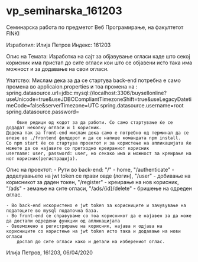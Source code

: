 # vp_seminarska_161203
Семинарска работа по предметот Веб Програмирање, на факултетот FINKI

Изработил: Илија Петров
Индекс: 161203

Опис на Темата: Изработка на сајт за објавување огласи каде што секој корисник има пристап до сите огласи кои
		што се објавени исто така има можност и за додавање на свои огласи.

Упатство: Мислам дека за да се стартува back-end потребна е само промена во applicaion.properties и тоа промена на :
		spring.datasource.url=jdbc:mysql://localhost:3306/buysellonline?useUnicode=true&useJDBCCompliantTimezoneShift=true&useLegacyDatetimeCode=false&serverTimezone=UTC
		spring.datasource.username=root
		spring.datasource.password=

		Овие редици од кодот за да работи. Со само стартување ќе се додадат неколку огласи и 1 корисник.
	Додека пак за front-end мислам дека само е потребно од терминал да се влезе во ./frontend фолдерот и да се напише командата npm install.
	Со npm start ќе се стартува проектот и за користење на апликацијата ќе можете да се најавите со претходно креираниот корисник
	username: user, password: user, но секако има и можност за креирање на нот корисник(регистрација).

Опис на проектот:
	- Рути во back-end:
		"/" - home,
		"/authenticate" - доделувањето на jwt token се прави овде (логин),
		"/user" - добивање на корисникот за даден токен,
		"/register" - креирање на нов корисник,
		"/ads" - земање на сите огласи,
		"/ads/{id}/delete" - бришење на одреден оглас.

	- Во back-end искористено е jwt token за корисниците и зачувување на податоците во mysql податочна база.
	- Во front-end се справуваме со тоа корисникот да е најавен за да може да достапи одредени функции од апликацијата
	- Овозможено е регистрирање на корисник, најава и одјава на корисниците со користење на jwt token исто така и додавање на нови огласи 
		достап до сите огласи како и детали на изберениот оглас.
		

Илија Петров, 161203, 06/04/2020 
